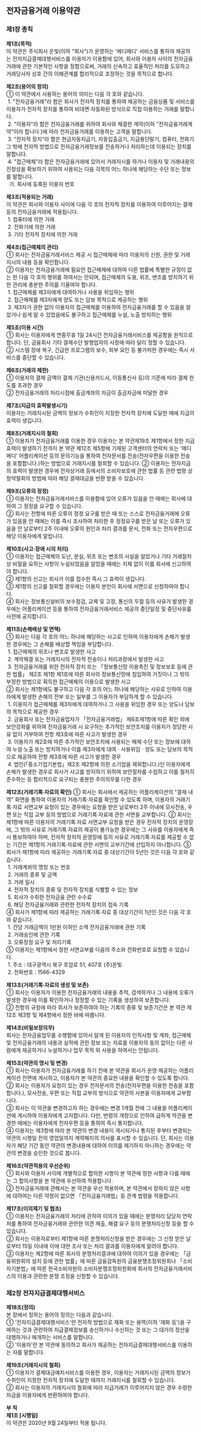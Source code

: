 ## 전자금융거래 이용약관

### 제1장 총칙
**제1조(목적)**  
   이 약관은 주식회사 온빛(이하 "회사")가 운영하는 '메디메디' 서비스를 통하여 제공하는 전자지급결제대행서비스를 이용자가 이용함에 있어, 회사와 이용자 사이의 전자금융거래에 관한 기본적인 사항을 정함으로써, 거래의 신속하고 효율적인 처리를 도모하고 거래당사자 상호 간의 이해관계를 합리적으로 조정하는 것을 목적으로 합니다.  

**제2조(용어의 정의)**  
  ① 이 약관에서 사용하는 용어의 의미는 다음 각 호와 같습니다.  
    &nbsp;1. "전자금융거래"라 함은 회사가 전자적 장치를 통하여 제공하는 금융상품 및 서비스를 이용자가 전자적 장치를 통하여 비대면·자동화된 방식으로 직접 이용하는 거래를 말합니다.  
    &nbsp;2. "이용자"라 함은 전자금융거래를 위하여 회사와 체결한 계약(이하 "전자금융거래계약"이라 합니다.)에 따라 전자금융거래를 이용하는 고객을 말합니다.  
    &nbsp;3. "전자적 장치"라 함은 현금자동지급기, 자동입출금기, 지급용단말기, 컴퓨터, 전화기 그 밖에 전자적 방법으로 전자금융거래정보를 전송하거나 처리하는데 이용되는 장치를 말합니다.  
    &nbsp;4. "접근매체"라 함은 전자금융거래에 있어서 거래지시를 하거나 이용자 및 거래내용의 진정성을 확보하기 위하여 사용되는 다음 각목의 어느 하나에 해당하는 수단 또는 정보를 말합니다.  
    &nbsp;&nbsp;가. 회사에 등록된 이용자 번호  

**제3조(적용되는 거래)**  
이 약관은 회사와 이용자 사이에 다음 각 호의 전자적 장치를 이용하여 이루어지는 결제 등의 전자금융거래에 적용됩니다.  
  &nbsp;1. 컴퓨터에 의한 거래  
  &nbsp;2. 전화기에 의한 거래  
  &nbsp;3. 기타 전자적 장치에 의한 거래  

**제4조(접근매체의 관리)**  
  ① 회사는 전자금융거래서비스 제공 시 접근매체에 따라 이용자의 신원, 권한 및 거래지시의 내용 등을 확인합니다.  
  ② 이용자는 전자금융거래에 필요안 접근매체에 대하여 다른 법률에 특별한 규정이 없는 한 다음 각 호의 행위를 하여서는 안되며, 접근매체의 도용, 위조, 변조를 방지하기 위한 관리에 충분한 주의를 기울여야 합니다.  
    &nbsp;1. 접근매체를 제3자에게 대여하거나 사용을 위임하는 행위  
    &nbsp;2. 접근매체를 제3자에게 양도 또는 담보 목적으로 제공하는 행위  
    &nbsp;3. 제3자가 권한 없이 이용자의 접근매체를 이용하여 전자금융거래를 할 수 있음을 알았거나 쉽게 알 수 있었음에도 불구하고 접근매체를 누설, 노출 방치하는 행위  
  
**제5조(이용 시간)**  
  ① 회사는 이용자에게 연중무휴 1일 24시간 전자금융거래서비스를 제공함을 원칙으로 합니다. 단, 금융회사 기타 결제수단 발행업자의 사정에 따라 달리 정할 수 있습니다.  
  ② 시스템 장애 복구, 긴급한 프로그램의 보수, 외부 요인 등 불가피한 경우에는 즉시 서비스를 중단할 수 있습니다.  
  
**제6조(거래의 제한)**  
  ① 이용자의 결제 금액이 결제 기관(신용카드사, 이동통신사 등)의 기준에 따라 결제 한도를 초과한 경우  
  ② 전자금융거래의 처리시점에 출금계좌의 자금이 출금자금에 미달한 경우  

**제7조(지급의 효력발생시기)**  
이용자는 거래지시된 금액의 정보가 수취인이 지정한 전자적 장치에 도달한 때에 지급의 효력이 생깁니다. 

**제8조(거래지시의 철회)**  
  ① 이용자가 전자금융거래를 이용한 경우 이용자는 본 약관제19조 제1항에서 정한 지급효력이 발생하기 전까지 본 약관 제12조 제5항에 기재된 고객센터의 연락처 또는 '메디메디' 어플리케이션 등의 문의기능을 통하여 전자문서를 전송(전자우편을 이용한 전송을 포함합니다.)하는 방법으로 거래지시를 철회할 수 있습니다.
  ② 이용자는 전자지급의 효력이 발생한 경우에 전자상거래 등에서의 소비자보호에 관한 법률 등 관련 법령 상 청약철회의 방법에 따라 해당 결제대금을 반환 받을 수 있습니다.
  
**제9조(오류의 정정)**  
  ① 이용자는 전자금융거래서비스를 이용함에 있어 오류가 있음을 안 때에는 회사에 대하여 그 정정을 요구할 수 있습니다.  
  ② 회사는 전항에 따른 오류의 정정 요구를 받은 때 또는 스스로 전자금융거래에 오류가 있음을 안 때에는 이를 즉시 조사하여 처리한 후 정정요구를 받은 날 또는 오류가 있음을 안 날로부터 2주 이내에 오류의 원인과 처리 결과를 문서, 전화 또는 전자우편으로 해당 이용자에게 알립니다.  

**제10조(사고·장애 시의 처리)**  
  ① 이용자는 접근매체의 도난, 분실, 위조 또는 변조의 사실을 알았거나 기타 거래절차상 비밀을 요하는 사항이 누설되었음을 알았을 때에는 지체 없이 이를 회사에 신고하여야 합니다.  
  ② 제1항의 신고는 회사가 이를 접수한 즉시 그 효력이 생깁니다.  
  ③ 제1항의 신고를 철회할 경우에는 이용자 본인이 회사에 서면으로 신청하여야 합니다.  
  ④ 회사는 정보통신설비의 보수점검, 교체 및 고장, 통신의 두절 등의 사유가 발생한 경우에는 어플리케이션 등을 통하여 전자금융거래서비스 제공의 중단일정 및 중단사유를 사전에 공지합니다.  

**제11조(손해배상 및 면책)**  
  ① 회사는 다음 각 호의 어느 하나에 해당하는 사고로 인하여 이용자에게 손해가 발생한 경우에는 그 손해를 배상할 책임을 부담합니다.  
    &nbsp;1. 접근매체의 위조나 변조로 발생한 사고  
    &nbsp;2. 계약체결 또는 거래지시의 전자적 전송이나 처리과정에서 발생한 사고  
    &nbsp;3. 전자금융거래를 위한 전자적 장치 또는 「정보통신망 이용촉진 및 정보보호 등에 관한 법률」 제2조 제1항 제1호에 따른 회사의 정보통신망에 침입하여 거짓이나 그 밖의 부정한 방법으로 획득한 접근매체의 이용으로 발생한 사고  
  ② 회사는 제1항에도 불구하고 다음 각 호의 어느 하나에 해당하는 사유로 인하여 이용자에게 발생한 손해의 전부 또는 일부를 그 이용자가 부담하게 할 수 있습니다.  
    &nbsp;1. 이용자가 접근매체를 제3자에게 대여하거나 그 사용을 위임한 경우 또는 양도나 담보의 목적으로 제공한 경우  
    &nbsp;2. 금융회사 또는 전자금융업자가 「전자금융거래법」 제6조제1항에 따른 확인 외에 보안강화를 위하여 전자금융거래 시 요구하는 추가적인 보안조치를 이용자가 정당한 사유 없이 거부하여 전항 제3호에 따른 사고가 발생한 경우  
    &nbsp;3. 이용자가 제2호에 따른 추가적인 보안조치에 사용되는 매체·수단 또는 정보에 대하여 누설·노출 또는 방치하거나 이를 제3자에게 대여ㆍ사용위임ㆍ양도 또는 담보의 목적으로 제공하여 전항 제3호에 따른 사고가 발생한 경우  
    &nbsp;4. 법인(「중소기업기본법」제2조 제2항에 의한 소기업을 제외합니다.)인 이용자에게 손해가 발생한 경우로 회사가 사고를 방지하기 위하여 보안절차를 수립하고 이를 철저히 준수하는 등 합리적으로 요구되는 충분한 주의의무를 다한 경우
    
**제12조(거래기록·자료의 확인)**
  ① 회사는 회사에서 제공하는 어플리케이션의 "결제 내역" 화면을 통하여 이용자의 거래기록·자료를 확인할 수 있도록 하며, 이용자의 거래기록·자료 서면교부 요청이 있는 경우에는 요청을 받은 날로부터 2주 이내에 모사전송, 우편 또는 직접 교부 등의 방법으로 거래기록·자료에 관한 서면을 교부합니다.
  ② 회사는 제1항에 따른 이용자의 거래기록·자료 서면교부 요청을 받은 경우 전자적 장치의 운영장애, 그 밖의 사유로 거래기록·자료의 제공이 불가능한 경우에는 그 사유를 이용자에게 즉시 통보하여야 하며, 전자적 장치의 운영장애 등의 사유로 거래기록·자료를 제공할 수 없는 기간은 제1항의 거래기록·자료에 관한 서면의 교부기간에 산입하지 아니합니다.
  ③ 회사가 제1항에 따라 제공하는 거래기록·자료 중 대상기간이 5년인 것은 다음 각 호와 같습니다.  
    &nbsp;1. 거래계좌의 명칭 또는 번호  
    &nbsp;2. 거래의 종류 및 금액  
    &nbsp;3. 거래 일시  
    &nbsp;4. 전자적 장치의 종류 및 전자적 장치를 식별할 수 있는 정보  
    &nbsp;5. 회사가 수취한 전자금융 관련 수수료  
    &nbsp;6. 해당 전자금융거래와 관련한 전자적 장치의 접속 기록  
  ④ 회사가 제1항에 따라 제공하는 거래기록·자료 중 대상기간이 1년인 것은 다음 각 호와 같습니다.  
    &nbsp;1. 건당 거래금액이 1만원 이하인 소액 전자금융거래에 관한 기록  
    &nbsp;2. 거래승인에 관한 기록  
    &nbsp;3. 오류정정 요구 및 처리기록  
  ⑤ 이용자는 제1항에서 정한 서면교부를 다음의 주소와 전화번호로 요청할 수 있습니다.  
    &nbsp;1. 주소 : 대구광역시 북구 호암로 51, 407호 (주)온빛  
    &nbsp;2. 전화번호 : 1566-4329  

**제13조(거래기록·자료의 생성 및 보존)**  
  ① 회사는 이용자가 이용한 전자금융거래의 내용을 추적, 검색하거나 그 내용에 오류가 발생한 경우에 이를 확인하거나 정정할 수 있는 기록을 생성하여 보존합니다.  
  ② 전항의 규정에 따라 회사가 보존하여야 하는 기록의 종류 및 보존기간은 본 약관 제12조 제3항 및 제4항에서 정한 바에 따릅니다.   

**제14조(비밀보장의무)**  
회사는 전자금융업무를 수행함에 있어서 알게 된 이용자의 인적사항 및 계좌, 접근매체 및 전자금융거래의 내용과 실적에 관한 정보 또는 자료를 이용자의 동의 없이는 다른 사람에게 제공하거나 누설하거나 업무 목적 외 사용을 하여서는 안됩니다.  

**제15조(약관의 명시 및 변경)**  
  ① 회사는 이용자가 전자금융거래를 하기 전에 본 약관을 회사가 운영·제공하는 어플리케이션 전면에 게시하고, 이용자가 본 약관의 중요한 내용을 확인할 수 있도록 합니다.  
  ② 회사는 이용자가 요청이 있는 경우 전자문서의 전송(전자우편을 이용한 전송을 포함합니다.), 모사전송, 우편 또는 직접 교부의 방식으로 약관의 사본을 이용자에게 교부합니다.  
  ③ 회사는 이 약관을 변경하고자 하는 경우에는 변경 1개월 전에 그 내용을 어플리케이션에 게시하여 이용자에게 고지합니다. 다만, 번령의 개정으로 인하여 급하게 약관을 변경한 때에는 이용자에게 전자우편 등을 통하여 즉시 통지합니다.  
  ④ 이용자는 제3항에 따라 본 약관의 변경 내용이 게시되거나 통지된 후부터 변경되는 약관의 시행일 전의 영업일까지 계약해지의 의사를 표시할 수 있습니다. 단, 회사는 이용자가 해당 기간 동안 약관의 변경내용에 대하여 이의를 제기하지 아니하는 경우에는 약관의 변경을 승인한 것으로 봅니다.  

**제16조(약관적용의 우선순위)**  
  ① 회사와 이용자 사이에 개별적으로 합의한 사항이 본 약관에 정한 사항과 다를 때에는 그 합의사항을 본 약관에 우선하여 적용합니다.  
  ② 전자금융거래에 관해서는 본 약관을 우선 적용하며, 본 약관에서 장하지 않은 사항에 대하여는 다른 약정이 없으면 「전자금융거래법」등 관계 법령을 적용합니다.  

**제17조(이의제기 및 협조)**  
  ① 이용자는 전자금융거래의 처리에 관하여 이의가 있을 때에는 분쟁처리 담당자 연락처를 통하여 전자금융거래와 관련한 의견 제출, 해결 요구 등의 분쟁처리신청 등을 할 수 있습니다.  
  ② 회사는 이용자로부터 제1항에 따른 분쟁처리신청을 받은 경우에는 그 신청 받은 날로부터 15일 이내에 이에 대한 조사 또는 처리 결과를 이용자에게 알려야 합니다.  
  ③ 이용자는 제2항에 따른 회사의 분쟁처리결과에 대하여 이의가 있을 경우에는 「금융위원회의 설치 등에 관한 법률」에 따른 금융감독원의 금융분쟁조정위원회나 「소비자기본법」에 따른 한국소비자원의 소비자분쟁조정위원회에 회사의 전자금융거래서비스의 이용과 관련한 분쟁 조정을 신청할 수 있습니다.  

### 제2장 전자지급결제대행서비스
**제18조(정의)**  
본 장에서 정하는 용어의 정의는 다음과 같습니다.  
  ① '전자지급결제대행서비스'란 전자적 방법으로 재화 또는 용역(이하 '재화 등')을 구매하는 것과 관련하여 지급결제정보를 송신하거나 수신하는 것 또는 그 대가의 정산을 대행하거나 매개하는 서비스를 말합니다.  
  ② '이용자'란 본 약관에 동의하고 회사가 제공하는 전자지급결제대행서비스를 이용하는 자를 말합니다.  
  
**제19조(거래지시의 철회)**  
  ① 이용자가 결제대금예치서비스를 이용한 경우, 이용자는 거래지시된 금액의 정보가 수취인이 지정한 전자적 장치에 도달한 때까지 거래지시를 철회할 수 있습니다.  
  ② 회사는 이용자의 거래지시의 철회에 따라 지급거래가 이루어지지 않은 경우 수령한 자금을 이용자에게 반환하여야 합니다.  

**부  칙**  
**제1조 [시행일]**  
이 약관은 2020년 9월 24일부터 적용 됩니다.  
